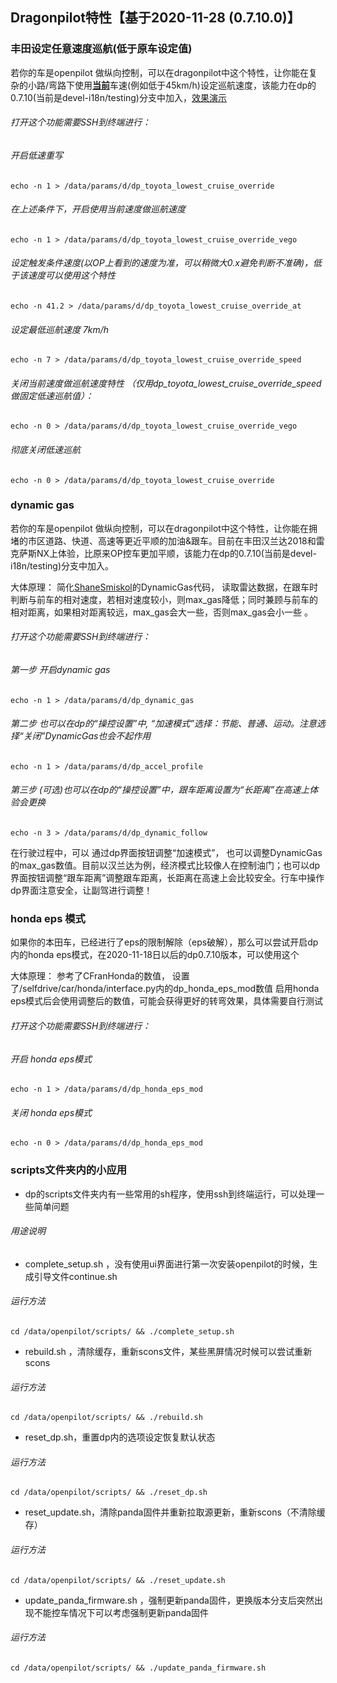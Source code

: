 ## Dragonpilot特性【基于2020-11-28 (0.7.10.0)】


### 丰田设定任意速度巡航(低于原车设定值)

若你的车是openpilot 做纵向控制，可以在dragonpilot中这个特性，让你能在复杂的小路/弯路下使用<u>**当前**</u>车速(例如低于45km/h)设定巡航速度，该能力在dp的0.7.10(当前是devel-i18n/testing)分支中加入，[效果演示](https://www.bilibili.com/video/BV1P54y1674i)

###### 打开这个功能需要SSH到终端进行：

###### 开启低速重写
```shell
echo -n 1 > /data/params/d/dp_toyota_lowest_cruise_override
```
###### 在上述条件下，开启使用当前速度做巡航速度
```shell
echo -n 1 > /data/params/d/dp_toyota_lowest_cruise_override_vego
```
######  设定触发条件速度(以OP上看到的速度为准，可以稍微大0.x避免判断不准确)，低于该速度可以使用这个特性
```shell
echo -n 41.2 > /data/params/d/dp_toyota_lowest_cruise_override_at
```
###### 设定最低巡航速度 7km/h
```shell
echo -n 7 > /data/params/d/dp_toyota_lowest_cruise_override_speed
```

######  关闭当前速度做巡航速度特性 （仅用dp_toyota_lowest_cruise_override_speed做固定低速巡航值）：

```shell
echo -n 0 > /data/params/d/dp_toyota_lowest_cruise_override_vego
```

###### 彻底关闭低速巡航

```shell
echo -n 0 > /data/params/d/dp_toyota_lowest_cruise_override
```



### dynamic gas

若你的车是openpilot 做纵向控制，可以在dragonpilot中这个特性，让你能在拥堵的市区道路、快道、高速等更近平顺的加油&跟车。目前在丰田汉兰达2018和雷克萨斯NX上体验，比原来OP控车更加平顺，该能力在dp的0.7.10(当前是devel-i18n/testing)分支中加入。 

 大体原理：
简化[ShaneSmiskol](https://github.com/ShaneSmiskol/openpilot)的DynamicGas代码， 读取雷达数据，在跟车时判断与前车的相对速度，若相对速度较小，则max_gas降低；同时兼顾与前车的相对距离，如果相对距离较远，max_gas会大一些，否则max_gas会小一些 。

###### 打开这个功能需要SSH到终端进行：


###### 第一步 开启dynamic gas
```shell
echo -n 1 > /data/params/d/dp_dynamic_gas
```
###### 第二步 也可以在dp的“操控设置”中, “加速模式”选择：节能、普通、运动。注意选择“关闭”DynamicGas也会不起作用
```shell
echo -n 1 > /data/params/d/dp_accel_profile
```
###### 第三步 (可选)也可以在dp的“操控设置”中，跟车距离设置为“长距离”在高速上体验会更换
```shell
echo -n 3 > /data/params/d/dp_dynamic_follow
```

在行驶过程中，可以 通过dp界面按钮调整“加速模式”， 也可以调整DynamicGas的max_gas数值。目前以汉兰达为例，经济模式比较像人在控制油门；也可以dp界面按钮调整“跟车距离”调整跟车距离，长距离在高速上会比较安全。行车中操作dp界面注意安全，让副驾进行调整！




### honda eps 模式

如果你的本田车，已经进行了eps的限制解除（eps破解），那么可以尝试开启dp内的honda eps模式，在2020-11-18日以后的dp0.7.10版本，可以使用这个

 大体原理：
参考了CFranHonda的数值， 设置了/selfdrive/car/honda/interface.py内的dp_honda_eps_mod数值
启用honda eps模式后会使用调整后的数值，可能会获得更好的转弯效果，具体需要自行测试

###### 打开这个功能需要SSH到终端进行：

###### 开启 honda eps模式
```shell
echo -n 1 > /data/params/d/dp_honda_eps_mod
```
###### 关闭 honda eps模式
```shell
echo -n 0 > /data/params/d/dp_honda_eps_mod
```



### scripts文件夹内的小应用

* dp的scripts文件夹内有一些常用的sh程序，使用ssh到终端运行，可以处理一些简单问题

###### 用途说明

* complete_setup.sh ，没有使用ui界面进行第一次安装openpilot的时候，生成引导文件continue.sh
######  运行方法
```shell
cd /data/openpilot/scripts/ && ./complete_setup.sh
```

* rebuild.sh ，清除缓存，重新scons文件，某些黑屏情况时候可以尝试重新scons
######  运行方法
```shell
cd /data/openpilot/scripts/ && ./rebuild.sh 
```
* reset_dp.sh，重置dp内的选项设定恢复默认状态
######  运行方法
```shell
cd /data/openpilot/scripts/ && ./reset_dp.sh
```

* reset_update.sh，清除panda固件并重新拉取源更新，重新scons（不清除缓存）
######  运行方法
```shell
cd /data/openpilot/scripts/ && ./reset_update.sh
```

* update_panda_firmware.sh ，强制更新panda固件，更换版本分支后突然出现不能控车情况下可以考虑强制更新panda固件
######  运行方法
```shell
cd /data/openpilot/scripts/ && ./update_panda_firmware.sh
```


